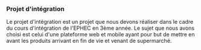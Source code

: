 ### Projet d'intégration

Le projet d'intégration est un projet que nous devons réaliser dans le cadre du cours d'intégration de l'EPHEC en 3ème année. Le sujet que nous avons choisi est celui d'une plateforme web et mobile ayant pour but de mettre en avant les produits arrivant en fin de vie et venant de supermarché.
